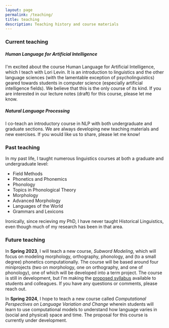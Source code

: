 ```yaml
---
layout: page
permalink: /teaching/
title: teaching
description: Teaching history and course materials
---
```


### Current teaching

##### Human Language for Artificial Intelligence

I'm excited about the course Human Language for Artificial Intelligence, which I teach with Lori Levin. It is an introduction to linguistics and the other language sciences (with the lamentable exception of psycholinguistics) geared towards students in computer science (especially artificial intelligence fields). We believe that this is the only course of its kind. If you are interested in our lecture notes (draft) for this course, please let me know.

##### Natural Language Processing

I co-teach an introductory course in NLP with both undergraduate and graduate sections. We are always developing new teaching materials and new exercises. If you would like us to share, please let me know!

### Past teaching

In my past life, I taught numerous linguistics courses at both a graduate and undergraduate level:
* Field Methods
* Phonetics and Phonemics
* Phonology
* Topics in Phonological Theory
* Morphology
* Advanced Morphology
* Languages of the World
* Grammars and Lexicons

Ironically, since recieving my PhD, I have never taught Historical Linguistics, even though much of my research has been in that area.

### Future teaching

In **Spring 2023**, I will teach a new course, _Subword Modeling_, which will focus on modeling morphology, orthography, phonology, and (to a small degree) phonetics computationally. The course will be based around four miniprojects (two on morphology, one on orthography, and one of phonology), one of which will be developed into a term project. The course is still in development, but I'm making the [proposed syllabus]({{site.baseurl}}/assets/pdf/subword-syllabus-proposal.pdf) available to students and colleagues. If you have any questions or comments, please reach out.

In **Spring 2024**, I hope to teach a new course called _Computational Perspectives on Language Variation and Change_ wherein students will learn to use computational models to understand how language varies in (social and physical) space and time. The proposal for this course is currently under development.